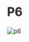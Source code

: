# P6
![p6](https://user-images.githubusercontent.com/47531544/162300608-fde31743-6efd-4c1e-b3c8-5bdfaa406953.png)
